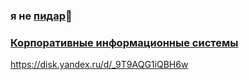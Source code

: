 ### я не [пидар](https://github.com/Vasilka69)👋

### [Корпоративные информационные системы](https://disk.yandex.ru/d/_9T9AQG1iQBH6w) </br>
https://disk.yandex.ru/d/_9T9AQG1iQBH6w </br>
